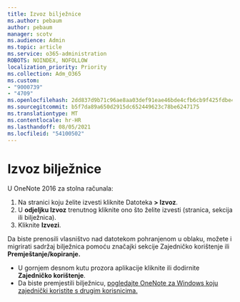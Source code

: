 ```yaml
---
title: Izvoz bilježnice
ms.author: pebaum
author: pebaum
manager: scotv
ms.audience: Admin
ms.topic: article
ms.service: o365-administration
ROBOTS: NOINDEX, NOFOLLOW
localization_priority: Priority
ms.collection: Adm_O365
ms.custom:
- "9000739"
- "4709"
ms.openlocfilehash: 2dd837d9b71c96ae8aa03def91eae46bde4cfb6cb9f425fdbe4d7c61917bf0cd
ms.sourcegitcommit: b5f7da89a650d2915dc652449623c78be6247175
ms.translationtype: MT
ms.contentlocale: hr-HR
ms.lasthandoff: 08/05/2021
ms.locfileid: "54100502"
---
```

# <a name="export-a-notebook"></a>Izvoz bilježnice

U OneNote 2016 za stolna računala:

1. Na stranici koju želite izvesti kliknite Datoteka **> Izvoz**.
2. U **odjeljku Izvoz** trenutnog kliknite ono što želite izvesti (stranica, sekcija ili bilježnica).
3. Kliknite **Izvezi**.
 
Da biste prenosili vlasništvo nad datotekom pohranjenom  u oblaku, možete i migrirati sadržaj bilježnica pomoću značajki sekcije Zajedničko korištenje ili **Premještanje/kopiranje.**  

- U gornjem desnom kutu prozora aplikacije kliknite ili dodirnite **Zajedničko korištenje**.
- Da biste premjestili bilježnicu, [pogledajte OneNote za Windows koju zajednički koristite s drugim korisnicima.](https://support.office.com/article/move-a-onenote-for-windows-notebook-that-you-ve-shared-with-others-56c7659e-1850-49a6-8874-e2db6b440cd4?ui=en-US&rs=en-US&ad=US)
